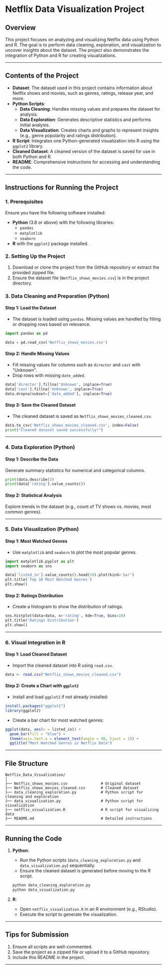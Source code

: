 
# **Netflix Data Visualization Project**

## **Overview**
This project focuses on analyzing and visualizing Netflix data using Python and R. The goal is to perform data cleaning, exploration, and visualization to uncover insights about the dataset. The project also demonstrates the integration of Python and R for creating visualizations.

---

## **Contents of the Project**
- **Dataset**: The dataset used in this project contains information about Netflix shows and movies, such as genres, ratings, release year, and more.
- **Python Scripts**:
  - **Data Cleaning**: Handles missing values and prepares the dataset for analysis.
  - **Data Exploration**: Generates descriptive statistics and performs initial analysis.
  - **Data Visualization**: Creates charts and graphs to represent insights (e.g., genre popularity and ratings distribution).
- **R Script**: Integrates one Python-generated visualization into R using the `ggplot2` library.
- **Cleaned Dataset**: A cleaned version of the dataset is saved for use in both Python and R.
- **README**: Comprehensive instructions for accessing and understanding the code.

---

## **Instructions for Running the Project**

### **1. Prerequisites**
Ensure you have the following software installed:
- **Python** (3.8 or above) with the following libraries:
  - `pandas`
  - `matplotlib`
  - `seaborn`
- **R** with the `ggplot2` package installed.

### **2. Setting Up the Project**
1. Download or clone the project from the GitHub repository or extract the provided zipped file.
2. Ensure the dataset file (`Netflix_shows_movies.csv`) is in the project directory.

### **3. Data Cleaning and Preparation (Python)**
#### **Step 1: Load the Dataset**
- The dataset is loaded using `pandas`. Missing values are handled by filling or dropping rows based on relevance.

```python
import pandas as pd

data = pd.read_csv('Netflix_shows_movies.csv')
```

#### **Step 2: Handle Missing Values**
- Fill missing values for columns such as `director` and `cast` with "Unknown".
- Drop rows with missing `date_added`.

```python
data['director'].fillna('Unknown', inplace=True)
data['cast'].fillna('Unknown', inplace=True)
data.dropna(subset=['date_added'], inplace=True)
```

#### **Step 3: Save the Cleaned Dataset**
- The cleaned dataset is saved as `Netflix_shows_movies_cleaned.csv`.

```python
data.to_csv('Netflix_shows_movies_cleaned.csv', index=False)
print("Cleaned dataset saved successfully!")
```

---

### **4. Data Exploration (Python)**
#### **Step 1: Describe the Data**
Generate summary statistics for numerical and categorical columns.

```python
print(data.describe())
print(data['rating'].value_counts())
```

#### **Step 2: Statistical Analysis**
Explore trends in the dataset (e.g., count of TV shows vs. movies, most common genres).

---

### **5. Data Visualization (Python)**
#### **Step 1: Most Watched Genres**
- Use `matplotlib` and `seaborn` to plot the most popular genres.

```python
import matplotlib.pyplot as plt
import seaborn as sns

data['listed_in'].value_counts().head(10).plot(kind='bar')
plt.title('Top 10 Most Watched Genres')
plt.show()
```

#### **Step 2: Ratings Distribution**
- Create a histogram to show the distribution of ratings.

```python
sns.histplot(data=data, x='rating', kde=True, bins=10)
plt.title('Ratings Distribution')
plt.show()
```

---

### **6. Visual Integration in R**
#### **Step 1: Load Cleaned Dataset**
- Import the cleaned dataset into R using `read.csv`.

```R
data <- read.csv("Netflix_shows_movies_cleaned.csv")
```

#### **Step 2: Create a Chart with `ggplot2`**
- Install and load `ggplot2` if not already installed:

```R
install.packages("ggplot2")
library(ggplot2)
```

- Create a bar chart for most watched genres:

```R
ggplot(data, aes(x = listed_in)) +
  geom_bar(fill = "blue") +
  theme(axis.text.x = element_text(angle = 90, hjust = 1)) +
  ggtitle("Most Watched Genres in Netflix Data")
```

---

## **File Structure**
```plaintext
Netflix_Data_Visualization/
│
├── Netflix_shows_movies.csv               # Original dataset
├── Netflix_shows_movies_cleaned.csv       # Cleaned dataset
├── data_cleaning_exploration.py           # Python script for cleaning and exploration
├── data_visualization.py                  # Python script for visualization
├── netflix_visualization.R                # R script for visualizing data
├── README.md                              # Detailed instructions
```

---

## **Running the Code**
1. **Python**:
   - Run the Python scripts (`data_cleaning_exploration.py` and `data_visualization.py`) sequentially.
   - Ensure the cleaned dataset is generated before moving to the R script.

   ```bash
   python data_cleaning_exploration.py
   python data_visualization.py
   ```

2. **R**:
   - Open `netflix_visualization.R` in an R environment (e.g., RStudio).
   - Execute the script to generate the visualization.

---

## **Tips for Submission**
1. Ensure all scripts are well-commented.
2. Save the project as a zipped file or upload it to a GitHub repository.
3. Include this README in the project.

---

